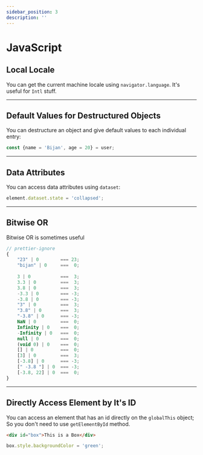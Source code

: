 ```yaml
---
sidebar_position: 3
description: ''
---
```


# JavaScript

## Local Locale

You can get the current machine locale using `navigator.language`.
It's useful for `Intl` stuff.

---

## Default Values for Destructured Objects

You can destructure an object and give default values to each individual entry:

```javascript
const {name = 'Bijan', age = 20} = user;
```

---

## Data Attributes

You can access data attributes using `dataset`:

```javascript
element.dataset.state = 'collapsed';
```

---

## Bitwise OR

Bitwise OR is sometimes useful

```javascript
// prettier-ignore
{
    "23" | 0        === 23;
    "bijan" | 0     ===  0;
    
    3 | 0           ===  3;
    3.3 | 0         ===  3;
    3.8 | 0         ===  3;
    -3.3 | 0        === -3;
    -3.8 | 0        === -3;
    "3" | 0         ===  3;
    "3.8" | 0       ===  3;
    "-3.8" | 0      === -3;
    NaN | 0         ===  0;
    Infinity | 0    ===  0;
    -Infinity | 0   ===  0;
    null | 0        ===  0;
    (void 0) | 0    ===  0;
    [] | 0          ===  0;
    [3] | 0         ===  3;
    [-3.8] | 0      === -3;
    [" -3.8 "] | 0  === -3;
    [-3.8, 22] | 0  ===  0;
}
```

---

## Directly Access Element by It's ID

You can access an element that has an id directly on the `globalThis` object;
So you don't need to use `getElementById` method.

```html
<div id="box">This is a Box</div>
```

```javascript
box.style.backgroundColor = 'green';
```
